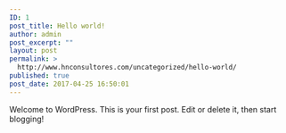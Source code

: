 ```yaml
---
ID: 1
post_title: Hello world!
author: admin
post_excerpt: ""
layout: post
permalink: >
  http://www.hnconsultores.com/uncategorized/hello-world/
published: true
post_date: 2017-04-25 16:50:01
---
```

Welcome to WordPress. This is your first post. Edit or delete it, then start blogging!